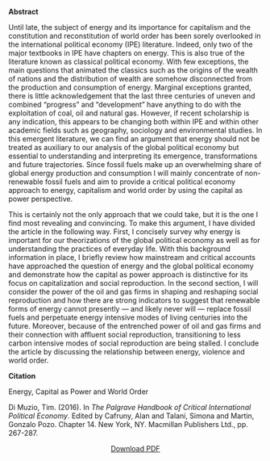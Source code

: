 <b>Abstract</b>

Until late, the subject of energy and its importance for capitalism and the constitution and reconstitution of world order has been sorely overlooked in the international political economy (IPE) literature. Indeed, only two of the major textbooks in IPE have chapters on energy. This is also true of the literature known as classical political economy. With few exceptions, the main questions that animated the classics such as the origins of the wealth of nations and the distribution of wealth are somehow disconnected from the production and consumption of energy. Marginal exceptions granted, there is little acknowledgement that the last three centuries of uneven and combined “progress” and “development” have anything to do with the exploitation of coal, oil and natural gas. However, if recent scholarship is any indication, this appears to be changing both within IPE and within other academic fields such as geography, sociology and environmental studies. In this emergent literature, we can find an argument that energy should not be treated as auxiliary to our analysis of the global political economy but essential to understanding and interpreting its emergence, transformations and future trajectories. Since fossil fuels make up an overwhelming share of global energy production and consumption I will mainly concentrate of non-renewable fossil fuels and aim to provide a critical political economy approach to energy, capitalism and world order by using the capital as power perspective.

This is certainly not the only approach that we could take, but it is the one I find most revealing and convincing. To make this argument, I have divided the article in the following way. First, I concisely survey why energy is important for our theorizations of the global political economy as well as for understanding the practices of everyday life. With this background information in place, I briefly review how mainstream and critical accounts have approached the question of energy and the global political economy and demonstrate how the capital as power approach is distinctive for its focus on capitalization and social reproduction. In the second section, I will consider the power of the oil and gas firms in shaping and reshaping social reproduction and how there are strong indicators to suggest that renewable forms of energy cannot presently — and likely never will — replace fossil fuels and perpetuate energy intensive modes of living centuries into the future. Moreover, because of the entrenched power of oil and gas firms and their connection with affluent social reproduction, transitioning to less carbon intensive modes of social reproduction are being stalled. I conclude the article by discussing the relationship between energy, violence and world order.

<b>Citation</b>

Energy, Capital as Power and World Order

Di Muzio, Tim. (2016). In <i>The Palgrave Handbook of Critical International Political Economy</i>. Edited by Cafruny, Alan and Talani, Simona and Martin, Gonzalo Pozo. Chapter 14. New York, NY. Macmillan Publishers Ltd., pp. 267-287.


<div style="text-align:center">
<a href="https://bnarchives.yorku.ca/490/2/20160000_di_muzio_energy_capital_as_power_and_world_order_preprint.pdf">Download PDF</a>
</div>




